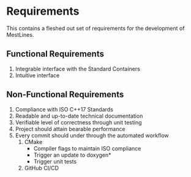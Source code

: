 # Requirements

This contains a fleshed out set of requirements for the development of MestLines.

## Functional Requirements

1. Integrable interface with the Standard Containers
2. Intuitive interface

## Non-Functional Requirements

1. Compliance with ISO C++17 Standards
2. Readable and up-to-date technical documentation
3. Verifiable level of correctness through unit testing
4. Project should attain bearable performance
5. Every commit should under through the automated workflow
   1. CMake
      - Compiler flags to maintain ISO compliance
      - Trigger an update to doxygen\*
      - Trigger unit tests
   2. GitHub CI/CD

